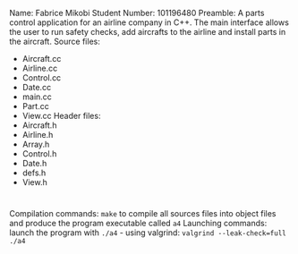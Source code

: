 Name: Fabrice Mikobi
Student Number: 101196480
Preamble: A parts control application for an airline company in C++. The main interface allows the user to run safety checks, add aircrafts to the airline and install parts in the aircraft. 
Source files:
  - Aircraft.cc
  - Airline.cc
  - Control.cc
  - Date.cc
  - main.cc
  - Part.cc
  - View.cc
Header files:
  - Aircraft.h
  - Airline.h
  - Array.h
  - Control.h
  - Date.h
  - defs.h
  - View.h


# ###################
Compilation commands:
  `make` to compile all sources files into object files and produce the program executable called `a4`
Launching commands:
  launch the program with `./a4`
      - using valgrind: `valgrind --leak-check=full ./a4`
